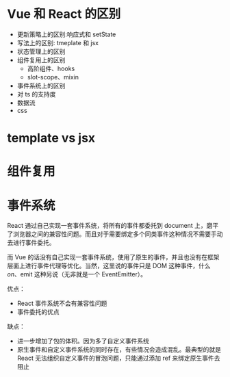 # Vue 和 React 的区别

- 更新策略上的区别:响应式和 setState
- 写法上的区别: tmeplate 和 jsx
- 状态管理上的区别
- 组件复用上的区别
  - 高阶组件、hooks
  - slot-scope、mixin
- 事件系统上的区别
- 对 ts 的支持度
- 数据流
- css

# template vs jsx

# 组件复用

# 事件系统

React 通过自己实现一套事件系统，将所有的事件都委托到 document 上，磨平了浏览器之间的兼容性问题。而且对于需要绑定多个同类事件这种情况不需要手动去进行事件委托。

而 Vue 的话没有自己实现一套事件系统，使用了原生的事件，并且也没有在框架层面上进行事件代理等优化。当然，这里说的事件只是 DOM 这种事件，什么$on、$emit 这种另说（无非就是一个 EventEmitter）。

优点：

- React 事件系统不会有兼容性问题
- 事件委托的优点

缺点：

- 进一步增加了包的体积。因为多了自定义事件系统
- 原生事件和自定义事件系统的同时存在，有些情况会造成混乱。最典型的就是 React 无法组织自定义事件的冒泡问题，只能通过添加 ref 来绑定原生事件去阻止
